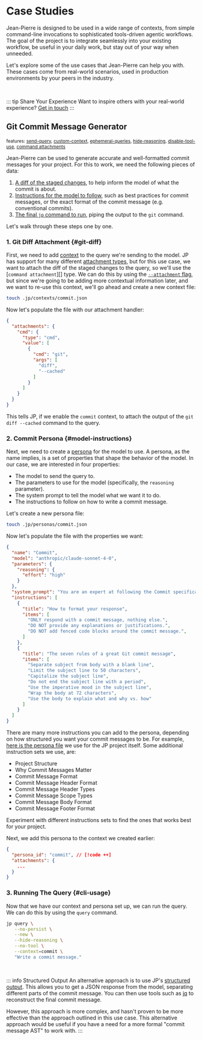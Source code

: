 # Case Studies

<style>
.features {
  font-size: 0.75rem
}
</style>

Jean-Pierre is designed to be used in a wide range of contexts, from simple
command-line invocations to sophisticated tools-driven agentic workflows. The
goal of the project is to integrate seamlessly into your existing workflow, be
useful in your daily work, but stay out of your way when unneeded.

Let's explore some of the use cases that Jean-Pierre can help you with. These
cases come from real-world scenarios, used in production environments by your
peers in the industry.

<br />

::: tip Share Your Experience
Want to inspire others with your real-world experience? [Get in
touch](https://github.com/dcdpr/jp/issues/new?labels=use-case&template=use-case.yml&title=)
:::

## Git Commit Message Generator

<span class="features">features: [send-query][],
[custom-context][custom-context], [ephemeral-queries][], [hide-reasoning][],
[disable-tool-use][], [command attachments][]</span>

Jean-Pierre can be used to generate accurate and well-formatted commit messages
for your project. For this to work, we need the following pieces of data:

1. [A diff of the staged changes](#git-diff), to help inform the model of what
   the commit is about.
2. [Instructions for the model to follow](#model-instructions), such as best
   practices for commit messages, or the exact format of the commit message
   (e.g. conventional commits).
3. [The final `jp` command to run](#cli-usage), piping the output to the `git`
   command.

Let's walk through these steps one by one.

### 1. Git Diff Attachment {#git-diff}

First, we need to add [context][] to the query we're sending to the model. JP
has support for many different [attachment types][attachments], but for this use
case, we want to attach the diff of the staged changes to the query, so we'll
use the [`command attachment`][] type. We can do this by
using the [`--attachment` flag][attachment-feature], but since we're going to be
adding more contextual information later, and we want to re-use this context,
we'll go ahead and create a new context file:

```sh
touch .jp/contexts/commit.json
```

Now let's populate the file with our attachment handler:

```json
{
  "attachments": {
    "cmd": {
      "type": "cmd",
      "value": [
        {
          "cmd": "git",
          "args": [
            "diff",
            "--cached"
          ]
        }
      ]
    }
  }
}
```

This tells JP, if we enable the `commit` context, to attach the output of the
`git diff --cached` command to the query.

### 2. Commit Persona {#model-instructions}

Next, we need to create a [persona][] for the model to use. A persona, as the
name implies, is a set of properties that shape the behavior of the model. In
our case, we are interested in four properties:

- The model to send the query to.
- The parameters to use for the model (specifically, the `reasoning` parameter).
- The system prompt to tell the model what we want it to do.
- The instructions to follow on how to write a commit message.

Let's create a new persona file:

```sh
touch .jp/personas/commit.json
```

Now let's populate the file with the properties we want:

```json
{
  "name": "Commit",
  "model": "anthropic/claude-sonnet-4-0",
  "parameters": {
    "reasoning": {
      "effort": "high"
    }
  },
  "system_prompt": "You are an expert at following the Commit specification. Generate a commit message, using the `git diff` output available to you.",
  "instructions": [
    {
      "title": "How to format your response",
      "items": [
        "ONLY respond with a commit message, nothing else.",
        "DO NOT provide any explanations or justifications.",
        "DO NOT add fenced code blocks around the commit message.",
      ]
    },
    {
      "title": "The seven rules of a great Git commit message",
      "items": [
        "Separate subject from body with a blank line",
        "Limit the subject line to 50 characters",
        "Capitalize the subject line",
        "Do not end the subject line with a period",
        "Use the imperative mood in the subject line",
        "Wrap the body at 72 characters",
        "Use the body to explain what and why vs. how"
      ]
    }
  ]
}
```

There are many more instructions you can add to the persona, depending on how
structured you want your commit messages to be. For example, [here is the
persona
file](https://github.com/dcdpr/jp/blob/febbce945b821879f637f970dab4c971e9c95ddd/.jp/personas/commit.json)
we use for the JP project itself. Some additional instruction sets we use, are:

- Project Structure
- Why Commit Messages Matter
- Commit Message Format
- Commit Message Header Format
- Commit Message Header Types
- Commit Message Scope Types
- Commit Message Body Format
- Commit Message Footer Format

Experiment with different instructions sets to find the ones that works best for
your project.

Next, we add this persona to the context we created earlier:

```json
{
  "persona_id": "commit", // [!code ++]
  "attachments": {
    ...
  }
}
```
### 3. Running The Query {#cli-usage}

Now that we have our context and persona set up, we can run the query. We can do
this by using the `query` command.

```sh
jp query \
   --no-persist \
   --new \
   --hide-reasoning \
   --no-tool \
   --context=commit \
   "Write a commit message."
```

<br />

::: info Structured Output
An alternative approach is to use JP's [structured output][]. This allows you to
get a JSON response from the model, separating different parts of the commit
message. You can then use tools such as [jq](https://stedolan.github.io/jq/) to
reconstruct the final commit message.

However, this approach is more complex, and hasn't proven to be more effective
than the approach outlined in this use case. This alternative approach would be
useful if you have a need for a more formal "commit message AST" to work with.
:::

[send-query]: ./features.md#send-query
[custom-context]: ./features.md#custom-context
[ephemeral-queries]: ./features.md#ephemeral-queries
[hide-reasoning]: ./features.md#hidden-reasoning
[disable-tool-use]: ./features.md#tool-use
[structured output]: ./features.md#structured-output
[command attachments]: ./features.md#command-attachments
[attachment-feature]: ./features.md#attachments
[attachments]: ./features/attachment.md
[persona]: ./features/persona.md
[context]: ./features/context.md
[config-reasoning]: ./configuration.md#reasoning
